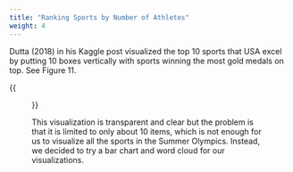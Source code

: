 ```yaml
---
title: "Ranking Sports by Number of Athletes"
weight: 4
---
```

Dutta (2018) in his Kaggle post visualized the top 10 sports that USA excel by putting 10 boxes vertically with sports winning the most gold medals on top. See Figure 11.

{{<figure src="https://raw.githubusercontent.com/hongtaoh/olymvis/master/static/pics/4-1.png" caption="Figure 11: Ranking of sports by weighted medals">}}

This visualization is transparent and clear but the problem is that it is limited to only about 10 items, which is not enough for us to visualize all the sports in the Summer Olympics. Instead, we decided to try a bar chart and word cloud for our visualizations. 